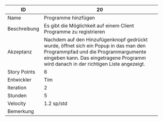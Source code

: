 | ID         |20|
|------------|-|
|Name        |Programme hinzfügen|
|Beschreibung|Es gibt die Möglichkeit auf einem Client Programme zu registrieren| 
|Akzeptanz   |Nachdem auf den Hinzufügenknopf gedrückt wurde, öffnet sich ein Popup in das man den Programmpfad und die Programmargumente eingeben kann. Das eingetragene Programm wird danach in der richtigen Liste angezeigt.|
|Story Points|6|
|Entwickler  |Tim|
|Iteration   |2|
|Stunden     |5|
|Velocity    |1.2 sp/std|
|Bemerkung   ||
